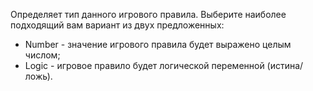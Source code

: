 Определяет тип данного игрового правила. Выберите наиболее подходящий вам вариант из двух предложенных:
* Number - значение игрового правила будет выражено целым числом;
* Logic - игровое правило будет логической переменной (истина/ложь).